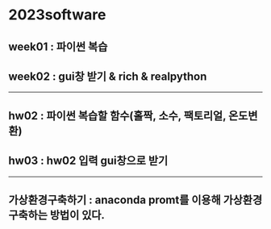 # 2023software
## week01 : 파이썬 복습
## week02 : gui창 받기 & rich & realpython
******************

## hw02 : 파이썬 복습할 함수(홀짝, 소수, 팩토리얼, 온도변환)
## hw03 : hw02 입력 gui창으로 받기
*******************

## 가상환경구축하기 : anaconda promt를 이용해 가상환경 구축하는 방법이 있다.